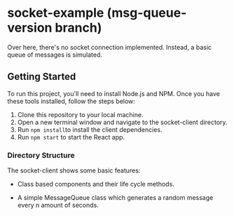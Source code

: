 # socket-example (msg-queue-version branch)
Over here, there's no socket connection implemented. Instead, a basic queue of messages is simulated.

## Getting Started
To run this project, you'll need to install Node.js and NPM. Once you have these tools installed, follow the steps below:

1. Clone this repository to your local machine.
3. Open a new terminal window and navigate to the socket-client directory.
6. Run ```npm install```to install the client dependencies.
7. Run ```npm start``` to start the React app.

### Directory Structure
The socket-client shows some basic features:

- Class based components and their life cycle methods.

- A simple MessageQueue class which generates a random message every n amount of seconds. 
